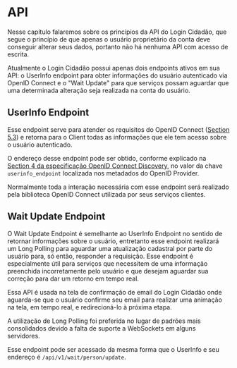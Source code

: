 API
===

Nesse capítulo falaremos sobre os princípios da API do Login Cidadão, que segue
o princípio de que apenas o usuário proprietário da conta deve conseguir alterar
seus dados, portanto não há nenhuma API com acesso de escrita.

Atualmente o Login Cidadão possui apenas dois endpoints ativos em sua API: o
UserInfo endpoint para obter informações do usuário autenticado via OpenID
Connect e o "Wait Update" para que serviços possam aguardar que uma determinada
alteração seja realizada na conta do usuário.

UserInfo Endpoint
-----------------

Esse endpoint serve para atender os requisitos do OpenID Connect
([Section 5.3](http://openid.net/specs/openid-connect-core-1_0.html#UserInfo))
e retorna para o Client todas as informações que ele tem acesso sobre o usuário
autenticado.

O endereço desse endpoint pode ser obtido, conforme explicado na
[Section 4 da especificação OpenID Connect Discovery](http://openid.net/specs/openid-connect-discovery-1_0.html#ProviderConfig),
no valor da chave `userinfo_endpoint` localizada nos metadados do OpenID Provider.

Normalmente toda a interação necessária com esse endpoint será realizado pela
biblioteca OpenID Connect utilizada por seus serviços clientes.

Wait Update Endpoint
--------------------

O Wait Update Endpoint é semelhante ao UserInfo Endpoint no sentido de retornar
informações sobre o usuário, entretanto esse endpoint realizará um Long Polling
para aguardar uma atualização cadastral por parte do usuário para, só então,
responder a requisição. Esse endpoint é especialmente útil para serviços que
necessitem de uma informação preenchida incorretamente pelo usuário e que
desejam aguardar sua correção para dar um retorno em tempo real.

Essa API é usada na tela de confirmação de email do Login Cidadão onde aguarda-se
que o usuário confirme seu email para realizar uma animação na tela, em tempo
real, e redirecioná-lo à próxima etapa.

A utilização de Long Polling foi preferida no lugar de padrões mais consolidados
devido a falta de suporte a WebSockets em alguns servidores.

Esse endpoint pode ser acessado da mesma forma que o UserInfo e seu endereço é
`/api/v1/wait/person/update`.
